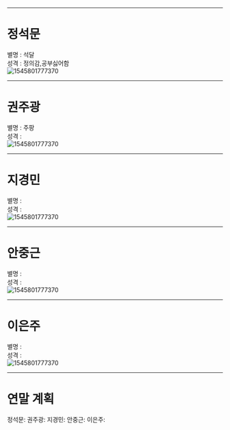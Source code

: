 
---
# 정석문 
별명 : 석달  
성격 : 정의감,공부싫어함  
![1545801777370](https://user-images.githubusercontent.com/46036612/50433226-09d0f680-091a-11e9-8c29-8e9dcdbb8d4b.png)

---
# 권주광 
별명 : 주팡  
성격 :  
![1545801777370](https://user-images.githubusercontent.com/46036612/50433226-09d0f680-091a-11e9-8c29-8e9dcdbb8d4b.png)


---
# 지경민 
별명 :  
성격 :  
![1545801777370](https://user-images.githubusercontent.com/46036612/50433226-09d0f680-091a-11e9-8c29-8e9dcdbb8d4b.png)


---
# 안중근 
별명 :  
성격 :  
![1545801777370](https://user-images.githubusercontent.com/46036612/50433226-09d0f680-091a-11e9-8c29-8e9dcdbb8d4b.png)


---
# 이은주 
별명 :  
성격 :  
![1545801777370](https://user-images.githubusercontent.com/46036612/50433226-09d0f680-091a-11e9-8c29-8e9dcdbb8d4b.png)


---
# 연말 계획
정석문:
권주광:
지경민:
안중근:
이은주:




